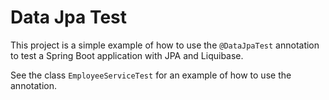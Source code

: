 # Data Jpa Test

This project is a simple example of how to use the `@DataJpaTest` annotation to test a Spring Boot application with JPA and Liquibase.

See the class `EmployeeServiceTest` for an example of how to use the annotation.